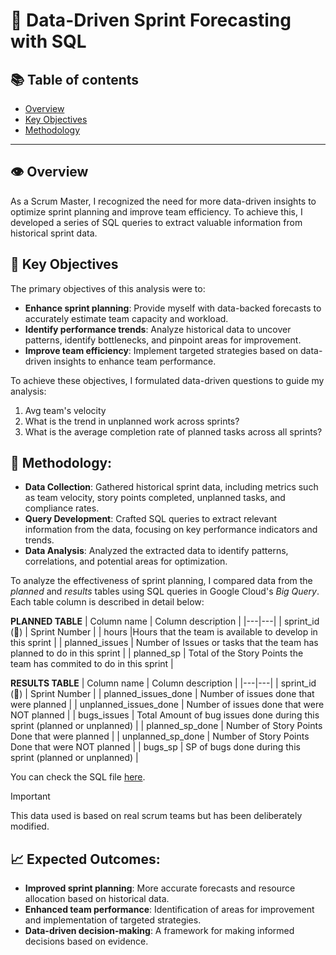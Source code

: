# :mag_right: Data-Driven Sprint Forecasting with SQL

## 📚 Table of contents

- [Overview](#overview)
- [Key Objectives](#key-objectives)
- [Methodology](#methodology)

***

## :eye: Overview

As a Scrum Master, I recognized the need for more data-driven insights to optimize sprint planning and improve team efficiency. To achieve this, I developed a series of SQL queries to extract valuable information from historical sprint data.

## 🎯 Key Objectives

The primary objectives of this analysis were to:

- **Enhance sprint planning**: Provide myself with data-backed forecasts to accurately estimate team capacity and workload.
- **Identify performance trends**: Analyze historical data to uncover patterns, identify bottlenecks, and pinpoint areas for improvement.
- **Improve team efficiency**: Implement targeted strategies based on data-driven insights to enhance team performance.

To achieve these objectives, I formulated data-driven questions to guide my analysis:

1. Avg team's velocity
2. What is the trend in unplanned work across sprints?
3. What is the average completion rate of planned tasks across all sprints?

## 📖 Methodology:

- **Data Collection**: Gathered historical sprint data, including metrics such as team velocity, story points completed, unplanned tasks, and compliance rates.
- **Query Development**: Crafted SQL queries to extract relevant information from the data, focusing on key performance indicators and trends.
- **Data Analysis**: Analyzed the extracted data to identify patterns, correlations, and potential areas for optimization.

To analyze the effectiveness of sprint planning, I compared data from the _planned_ and _results_ tables using SQL queries in Google Cloud's _Big Query_. Each table column is described in detail below:

**PLANNED TABLE**
| Column name | Column description |
|---|---|
| sprint_id (🔑) | Sprint Number | 
| hours |Hours that the team is available to develop in this sprint |
| planned_issues | Number of Issues or tasks that the team has planned to do in this sprint |
| planned_sp | Total of the Story Points the team has commited to do in this sprint |


**RESULTS TABLE**
| Column name | Column description |
|---|---|
| sprint_id (🔑) | Sprint Number | 
| planned_issues_done | Number of issues done that were planned |
| unplanned_issues_done | Number of issues done that were NOT planned |
| bugs_issues | Total Amount of bug issues done during this sprint (planned or unplanned) |
| planned_sp_done	| Number of Story Points Done that were planned |
| unplanned_sp_done | Number of Story Points Done that were NOT planned |
| bugs_sp | SP of bugs done during this sprint (planned or unplanned) |

You can check the SQL file [here](https://github.com/XaviVelasco/).

> [!IMPORTANT]
> This data used is based on real scrum teams but has been deliberately modified.

## 📈 Expected Outcomes:

- **Improved sprint planning**: More accurate forecasts and resource allocation based on historical data.
- **Enhanced team performance**: Identification of areas for improvement and implementation of targeted strategies.
- **Data-driven decision-making**: A framework for making informed decisions based on evidence.

